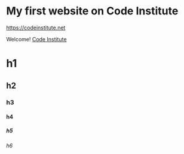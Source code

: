 # My first website on Code Institute

<!-- write a normal link -->
https://codeinstitute.net
<!-- How to write link with custom text for the link -->
Welcome! [Code Institute](https://codeinstitute.net)


<!-- This is how to write headings in md -->
# h1
## h2
### h3
#### h4
##### h5
###### h6